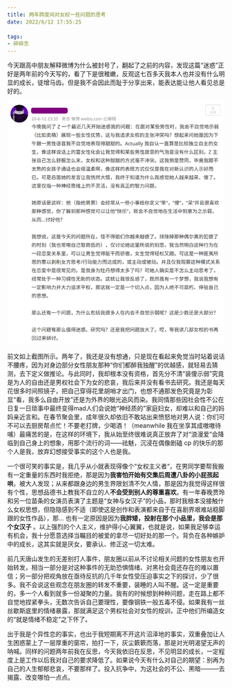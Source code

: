 ```yaml
---
title: 两年跨度间对女权一些问题的思考
date: 2022/6/12 17:55:25

tags:
- 碎碎念
---
```


今天跟高中朋友解释微博为什么被封号了，翻起了之前的内容，发现这篇“迷惑”正好是两年前的今天写的，看了下是很稚嫩，反观这七百多天我本人也并没有什么明显的成长，徒增马齿。但是我不会因此而耻于分享出来，能表达能让他人看见总是好的。

![](./feminism-1/weibo.png)

前文如上截图所示。两年了，我还是没有想通，只是现在看起来免觉当时站着说话不腰疼，因为对身边部分女性朋友那种“你们都醉我独醒”的优越感，就轻易去猜测，去下定义做推论。与此同时，我却根本没有资格，首先分不清“装傻示弱”究竟是为人的自由还是男权社会下为女的悲哀，我后来并没有看书去研究。我还是每天花很多时间照镜子，把自己穿得花里胡哨才出门，也想不通那发色究竟是为彰显“看，我多么自由开放”还是为外界的眼光追风而染。我同情那些因社会性不公在日复一日琐事中最终变得mad人们会说她“神经质的”家庭妇女，却难以和自己的妈妈亲近言和。在春节聚会里，成年很久却依旧不敢站出来愤怒地对男人说：你们可不可以去厨房帮点忙！不要老打牌，少喝酒！（meanwhile 我在坐享其成嗷嗷待哺）最痛苦的是，在这样的环境下，我从始至终很难说真正放弃了对“浪漫爱”会降临到自己身上的想象，用那个流行的词——祛魅，沉浸在偶像剧磕 cp 的快乐的那个人是我，放弃幻想接受事实的这个人也是我。

一个很可笑的事实是，我几乎从小就表现得像个“女权主义者“，在男同学要帮我搬有一定重量的东西时我拒绝，那是因为**我害怕开始有交集后周遭八卦的小屁孩起哄**，被大人发现；从来都跟身边的男生界限划清不欠人情，那是因为我觉得这样很有个性，思想品德书上教我不自立的人**不会受到别人的尊重喜欢**。有一年春晚贾玲和另一位苗条的女演员表演了主题是“女神与女汉子”的小品，那时我根本没接触什么女权思想，但隐隐感到不适（即使这是创作和表演都来自于在喜剧界艰难站稳脚跟的女性作品），那… 也有一定原因是因为**我胖矮，投射在那个小品里，我会是那个女汉子** 。以上强烈的个人主义，维护得小心翼翼，也就是说，如果我足够幸运有机会，我十分愿意选择当瞩目的被爱的拿尽一切好处的那一个。背负在各种嫉妒中的成长，这其实就是厌女，要承认、修正这一切太难。

前几天唐山发生的无差别打人事件，朋友圈以前从不讨论相关问题的女性朋友也开始转发，相当一部分是对这种事件的无助恐惧情绪、对黑社会竟还存在的难以置信；另一部分把视角放在亟待反抗的几千年女性受压迫事实之下的探讨，少了很多。我不会说这些观念在朋友圈的转发不重要，装睡的人叫不醒。这一定是重要的，多一个人看到就多一份凝聚的力量。我有的时候想到种种问题，走在路上都不自觉地捏紧拳头，无数次告诉自己要理性，要像钢铁一般五毒不侵。如果我有一丝丝歇斯底里的情绪暴露，那就满足这个男权社会对女性的规训，正中他们所编造女的“就是情绪不稳定”之下怀了。

出于我是个异性恋的事实，也出于我短期离不开这片沼泽地的事实，双重叠加让人生困惑蒙上了一层厚重的窗帘，拍打一下，灰尘簌簌而落，那是对光明渴望无声的呐喊。同样的问题两年前我在反思，今天我依旧在反思，不见明显的成长，一定程度上是工作以后我对自己的要求降低了。如果说今天有什么对自己的期望：别再为自己的人生郁郁悲哀，不要那样了。投入抗争中，为这社会的不公、黑暗———去揭露、改变哪怕一点点。

<!-- 我今天把头发染黑了，黑得有些不正常，比原本的发色还要黑。不是想说要剥夺女性拾掇自己头发颜色的自由，我把它染黑正是今天对自己身体选择的自由。但我自身以后很少会再这样去做了，耗费时间、化学物质有害。我要投入那些对生命自由有益的呐喊! -->
